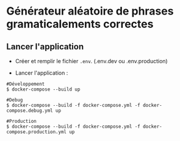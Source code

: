 # Générateur aléatoire de phrases gramaticalements correctes

## Lancer l'application

- Créer et remplir le fichier `.env`. (.env.dev ou .env.production)

- Lancer l'application :
```shell
#Développement
$ docker-compose --build up

#Debug
$ docker-compose --build -f docker-compose.yml -f docker-compose.debug.yml up

#Production
$ docker-compose --build -f docker-compose.yml -f docker-compose.production.yml up
```
